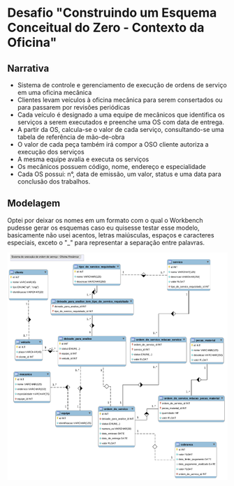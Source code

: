 # Desafio "Construindo um Esquema Conceitual do Zero - Contexto da Oficina"

## Narrativa

* Sistema de controle e gerenciamento de execução de ordens de serviço em uma oficina mecânica
* Clientes levam veículos à oficina mecânica para serem consertados ou para passarem por revisões  periódicas
* Cada veículo é designado a uma equipe de mecânicos que identifica os serviços a serem executados e preenche uma OS com data de entrega.
* A partir da OS, calcula-se o valor de cada serviço, consultando-se uma tabela de referência de mão-de-obra
* O valor de cada peça também irá compor a OSO cliente autoriza a execução dos serviços
* A mesma equipe avalia e executa os serviços
* Os mecânicos possuem código, nome, endereço e especialidade
* Cada OS possui: n°, data de emissão, um valor, status e uma data para conclusão dos trabalhos.

## Modelagem

Optei por deixar os nomes em um formato com o qual o Workbench pudesse gerar os esquemas caso eu quisesse testar esse modelo, basicamente não usei acentos, letras maiúsculas, espaços e caracteres especiais, exceto o "_" para representar a separação entre palavras.

![Modelagem](oficina.png?raw=true "Modelagem")